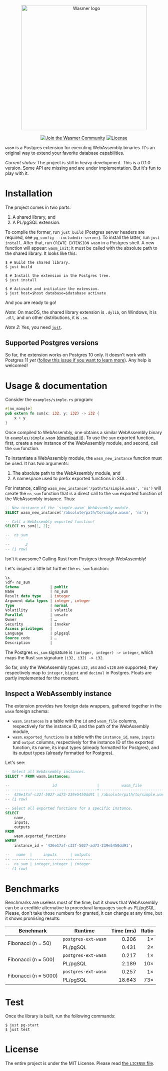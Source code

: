 <p align="center">
  <a href="https://wasmer.io" target="_blank" rel="noopener noreferrer">
    <img width="400" src="https://raw.githubusercontent.com/wasmerio/wasmer/master/logo.png" alt="Wasmer logo">
  </a>
</p>

<p align="center">
  <a href="https://spectrum.chat/wasmer">
    <img src="https://withspectrum.github.io/badge/badge.svg" alt="Join the Wasmer Community" valign="middle"></a>
  <a href="https://github.com/wasmerio/wasmer/blob/master/LICENSE">
    <img src="https://img.shields.io/github/license/wasmerio/wasmer.svg" alt="License" valign="middle"></a>
</p>

`wasm` is a Postgres extension for executing WebAssembly
binaries. It's an original way to extend your favorite database
capabilities.

*Current status*: The project is still in heavy development. This is a
0.1.0 version. Some API are missing and are under implementation. But
it's fun to play with it.

# Installation

The project comes in two parts:

  1. A shared library, and
  2. A PL/pgSQL extension.
  
To compile the former, run `just build` (Postgres server headers are
required, see `pg_config --includedir-server`). To install the latter,
run `just install`. After that, run `CREATE EXTENSION wasm` in a
Postgres shell. A new function will appear: `wasm_init`; it must be
called with the absolute path to the shared library. It looks like
this:

```shell
$ # Build the shared library.
$ just build

$ # Install the extension in the Postgres tree.
$ just install

$ # Activate and initialize the extension.
$ just host=$host database=$database activate
```

And you are ready to go!

*Note*: On macOS, the shared library extension is `.dylib`, on Windows,
it is `.dll`, and on other distributions, it is `.so`.

*Note 2*: Yes, you need [`just`][just].

## Supported Postgres versions

So far, the extension works on Postgres 10 only. It doesn't work with
Postgres 11 _yet_ ([follow this issue if you want to learn
more][pg-extend-rs-issue-49]). Any help is welcomed!

[just]: https://github.com/casey/just/
[pg-extend-rs-issue-49]: https://github.com/bluejekyll/pg-extend-rs/issues/49

# Usage & documentation

Consider the `examples/simple.rs` program:

```rust
#[no_mangle]
pub extern fn sum(x: i32, y: i32) -> i32 {
    x + y
}
```

Once compiled to WebAssembly, one obtains a similar WebAssembly binary
to `examples/simple.wasm` ([download it][download-simple-wasm]). To
use the `sum` exported function, first, create a new instance of the
WebAssembly module, and second, call the `sum` function.

To instantiate a WebAssembly module, the `wasm_new_instance` function
must be used. It has two arguments:

  1. The absolute path to the WebAssembly module, and
  2. A namespace used to prefix exported functions in SQL.

For instance, calling
`wasm_new_instance('/path/to/simple.wasm', 'ns')` will create the
`ns_sum` function that is a direct call to the `sum` exported function
of the WebAssembly instance. Thus:

```sql
-- New instance of the `simple.wasm` WebAssembly module.
SELECT wasm_new_instance('/absolute/path/to/simple.wasm', 'ns');

-- Call a WebAssembly exported function!
SELECT ns_sum(1, 2);

--  ns_sum
-- --------
--       3
-- (1 row)
```

Isn't it awesome? Calling Rust from Postgres through WebAssembly!

Let's inspect a little bit further the `ns_sum` function:

```sql
\x
\df+ ns_sum
Schema              | public
Name                | ns_sum
Result data type    | integer
Argument data types | integer, integer
Type                | normal
Volatility          | volatile
Parallel            | unsafe
Owner               | …
Security            | invoker
Access privileges   |
Language            | plpgsql
Source code         | …
Description         |
```

The Postgres `ns_sum` signature is `(integer, integer) -> integer`,
which maps the Rust `sum` signature `(i32, i32) -> i32`.

So far, only the WebAssembly types `i32`, `i64` and `v128` are
supported; they respectively map to `integer`, `bigint` and `decimal`
in Postgres. Floats are partly implemented for the moment.

[download-simple-wasm]: https://github.com/wasmerio/postgres-ext-wasm/blob/master/examples/simple.wasm

## Inspect a WebAssembly instance

The extension provides two foreign data wrappers, gathered together in
the `wasm` foreign schema:

  * `wasm.instances` is a table with the `id` and `wasm_file` columns,
    respectively for the instance ID, and the path of the WebAssembly
    module,
  * `wasm.exported_functions` is a table with the `instance_id`,
    `name`, `inputs` and `output` columns, respectively for the
    instance ID of the exported function, its name, its input types
    (already formatted for Postgres), and its output types (already
    formatted for Postgres).

Let's see:

```sql
-- Select all WebAssembly instances.
SELECT * FROM wasm.instances;

--                   id                  |          wasm_file
-- --------------------------------------+-------------------------------
--  426e17af-c32f-5027-ad73-239e5450dd91 | /absolute/path/to/simple.wasm
-- (1 row)

-- Select all exported functions for a specific instance.
SELECT
    name,
    inputs,
    outputs
FROM
    wasm.exported_functions
WHERE
    instance_id = '426e17af-c32f-5027-ad73-239e5450dd91';

--   name  |     inputs      | outputs
-- --------+-----------------+---------
--  ns_sum | integer,integer | integer
-- (1 row)
```

# Benchmarks

Benchmarks are useless most of the time, but it shows that WebAssembly
can be a credible alternative to procedural languages such as
PL/pgSQL. Please, don't take those numbers for granted, it can change
at any time, but it shows promising results:

<table>
  <thead>
    <tr>
      <th>Benchmark</th>
      <th>Runtime</th>
      <th align="right">Time (ms)</th>
      <th align="right">Ratio</th>
    </tr>
  </thead>
  <tbody>
    <tr>
      <td rowspan="2">Fibonacci (n = 50)</td>
      <td><code>postgres-ext-wasm</code></td>
      <td align="right">0.206</td>
      <td align="right">1×</td>
    </tr>
    <tr>
      <td>PL/pgSQL</td>
      <td align="right">0.431</td>
      <td align="right">2×</td>
    </tr>
    <tr>
      <td rowspan="2">Fibonacci (n = 500)</td>
      <td><code>postgres-ext-wasm</code></td>
      <td align="right">0.217</td>
      <td align="right">1×</td>
    </tr>
    <tr>
      <td>PL/pgSQL</td>
      <td align="right">2.189</td>
      <td align="right">10×</td>
    </tr>
    <tr>
      <td rowspan="2">Fibonacci (n = 5000)</td>
      <td><code>postgres-ext-wasm</code></td>
      <td align="right">0.257</td>
      <td align="right">1×</td>
    </tr>
    <tr>
      <td>PL/pgSQL</td>
      <td align="right">18.643</td>
      <td align="right">73×</td>
    </tr>
  </tbody>
</table>

# Test

Once the library is built, run the following commands:

```shell
$ just pg-start
$ just test
```

# License

The entire project is under the MIT License. Please read [the `LICENSE` file][license].

[license]: https://github.com/wasmerio/wasmer/blob/master/LICENSE
